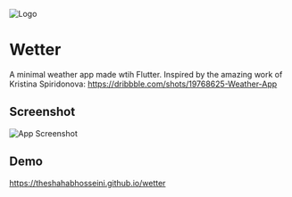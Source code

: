 
![Logo](https://raw.githubusercontent.com/ohshahab/wetter/main/logo.png)


# Wetter

A minimal weather app made wtih Flutter.
Inspired by the amazing work of Kristina Spiridonova:
https://dribbble.com/shots/19768625-Weather-App

## Screenshot

![App Screenshot](https://raw.githubusercontent.com/ohshahab/wetter/main/screenshot.png)


## Demo

https://theshahabhosseini.github.io/wetter
